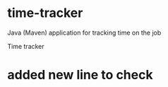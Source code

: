 # time-tracker
Java (Maven) application for tracking time on the job

Time tracker
# added new line to check
